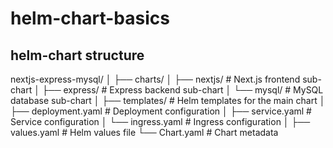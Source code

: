 # helm-chart-basics

## helm-chart structure

nextjs-express-mysql/
│
├── charts/
│   ├── nextjs/         # Next.js frontend sub-chart
│   ├── express/        # Express backend sub-chart
│   └── mysql/          # MySQL database sub-chart
│
├── templates/          # Helm templates for the main chart
│   ├── deployment.yaml     # Deployment configuration
│   ├── service.yaml        # Service configuration
│   └── ingress.yaml        # Ingress configuration
│
├── values.yaml         # Helm values file
└── Chart.yaml          # Chart metadata
